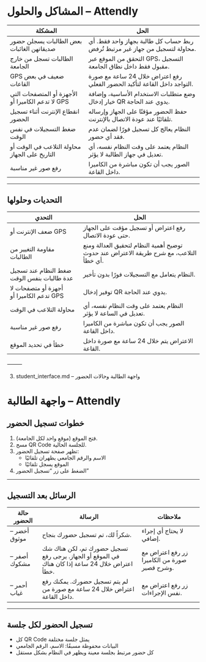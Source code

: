 # المشاكل والحلول – Attendly

| المشكلة | الحل |
|---------|-----|
| بعض الطالبات يسجلن حضور صديقاتهن الغائبات | ربط حساب كل طالبة بجهاز واحد فقط. أي محاولة لتسجيل من جهاز غير مرتبط تُرفض. |
| الطالبات تسجل من خارج الجامعة | التحقق من الموقع عبر GPS، التسجيل مقبول فقط داخل نطاق الجامعة. |
| GPS ضعيف في بعض القاعات | رفع اعتراض خلال 24 ساعة مع صورة التواجد داخل القاعة لتأكيد الحضور الفعلي. |
| الأجهزة أو المتصفحات التي لا تدعم الكاميرا أو GPS | وضع متطلبات الاستخدام الأساسية، وإضافة خيار إدخال QR يدوي عند الحاجة. |
| انقطاع الإنترنت أثناء تسجيل الحضور | حفظ الحضور مؤقتًا على الجهاز وإرساله تلقائيًا عند عودة الاتصال بالإنترنت. |
| ضغط التسجيلات في نفس الوقت | النظام يعالج كل تسجيل فورًا لضمان عدم فقد أي حضور. |
| محاولة التلاعب في الوقت أو التاريخ على الجهاز | النظام يعتمد على وقت النظام نفسه، أي تعديل في جهاز الطالبة لا يؤثر. |
| رفع صور غير مناسبة | الصور يجب أن تكون مباشرة من الكاميرا داخل القاعة. |

---

## التحديات وحلولها

| التحدي | الحل |
|--------|-----|
| ضعف الإنترنت أو GPS | رفع اعتراض أو تسجيل مؤقت على الجهاز حتى عودة الاتصال. |
| مقاومة التغيير من الطالبات | توضيح أهمية النظام لتحقيق العدالة ومنع التلاعب، مع شرح طريقة الاعتراض عند حدوث أي خطأ. |
| ضغط النظام عند تسجيل عدة طالبات بنفس الوقت | النظام يتعامل مع التسجيلات فورًا بدون تأخير. |
| أجهزة أو متصفحات لا تدعم الكاميرا أو GPS | توفير إدخال QR يدوي عند الحاجة. |
| محاولة التلاعب في الوقت | النظام يعتمد على وقت النظام نفسه، أي تعديل في الساعة لا يؤثر. |
| رفع صور غير مناسبة | الصور يجب أن تكون مباشرة من الكاميرا داخل القاعة. |
| خطأ في تحديد الموقع | الاعتراض يتم خلال 24 ساعة مع صورة داخل القاعة. |


⸻

3. student_interface.md – واجهة الطالبة وحالات الحضور

# واجهة الطالبة – Attendly

## خطوات تسجيل الحضور
1. فتح الموقع (موقع واحد لكل الجامعة).  
2. مسح QR Code للجلسة الحالية.  
3. تظهر صفحة تسجيل الحضور:  
   - الاسم والرقم الجامعي يظهران تلقائيًا  
   - الموقع يسجل تلقائيًا  
4. الضغط على زر “تسجيل الحضور”  

---

## الرسائل بعد التسجيل

| حالة الحضور | الرسالة | ملاحظات |
|-------------|---------|----------|
| أخضر – موثوق | شكراً لك، تم تسجيل حضورك بنجاح. | لا يحتاج أي إجراء إضافي. |
| أصفر – مشكوك | تسجيل حضورك تم، لكن هناك شك في الموقع أو الجهاز. يرجى رفع اعتراض خلال 24 ساعة إذا كان هناك خطأ. | زر رفع اعتراض مع صورة من الكاميرا وشرح قصير. |
| أحمر – غياب | لم يتم تسجيل حضورك. يمكنك رفع اعتراض خلال 24 ساعة مع صورة من داخل القاعة. | زر رفع اعتراض مع نفس الإجراءات. |

---

## تسجيل الحضور لكل جلسة
- كل QR Code يمثل جلسة مختلفة  
- البيانات محفوظة مسبقًا: الاسم، الرقم الجامعي  
- كل حضور مرتبط بجلسة معينة ويظهر في النظام بشكل مستقل

